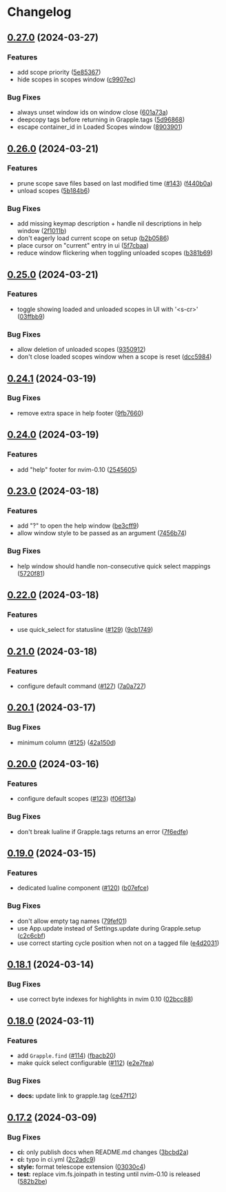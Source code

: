 # Changelog

## [0.27.0](https://github.com/cbochs/grapple.nvim/compare/v0.26.0...v0.27.0) (2024-03-27)


### Features

* add scope priority ([5e85367](https://github.com/cbochs/grapple.nvim/commit/5e853679a8f5412243f30e8a49d5670535fa251b))
* hide scopes in scopes window ([c9907ec](https://github.com/cbochs/grapple.nvim/commit/c9907ec0293297eecab2a52fd3b6dcae5159f88b))


### Bug Fixes

* always unset window ids on window close ([601a73a](https://github.com/cbochs/grapple.nvim/commit/601a73a9c07a6a8c3082673785af1d84c0a7d6da))
* deepcopy tags before returning in Grapple.tags ([5d96868](https://github.com/cbochs/grapple.nvim/commit/5d96868a6e9791b7a8ee51a9eef43fc408b9650e))
* escape container_id in Loaded Scopes window ([8903901](https://github.com/cbochs/grapple.nvim/commit/89039013f6092053f1a45dd1abbc946ffc3d9f80))

## [0.26.0](https://github.com/cbochs/grapple.nvim/compare/v0.25.0...v0.26.0) (2024-03-21)


### Features

* prune scope save files based on last modified time ([#143](https://github.com/cbochs/grapple.nvim/issues/143)) ([f440b0a](https://github.com/cbochs/grapple.nvim/commit/f440b0a79e4c3cfa7e74b9bb68ca4a01621ce230))
* unload scopes ([5b184b6](https://github.com/cbochs/grapple.nvim/commit/5b184b6eea00e6c1083e74b472440b9c79e850f8))


### Bug Fixes

* add missing keymap description + handle nil descriptions in help window ([2f1011b](https://github.com/cbochs/grapple.nvim/commit/2f1011bd573c9a240e3eaed2365a8a050bdaeb5f))
* don't eagerly load current scope on setup ([b2b0586](https://github.com/cbochs/grapple.nvim/commit/b2b058606ce2ef4c9cb2ca133bb649aca648ecd1))
* place cursor on "current" entry in ui ([5f7cbaa](https://github.com/cbochs/grapple.nvim/commit/5f7cbaa65d3656ea1d18ee6dbc1781c27761158f))
* reduce window flickering when toggling unloaded scopes ([b381b69](https://github.com/cbochs/grapple.nvim/commit/b381b690fc112acb7f89573e0052ffccb2818ab7))

## [0.25.0](https://github.com/cbochs/grapple.nvim/compare/v0.24.1...v0.25.0) (2024-03-21)


### Features

* toggle showing loaded and unloaded scopes in UI with '&lt;s-cr&gt;' ([03ffbb9](https://github.com/cbochs/grapple.nvim/commit/03ffbb907adffd4d95214265ac987e312946674e))


### Bug Fixes

* allow deletion of unloaded scopes ([9350912](https://github.com/cbochs/grapple.nvim/commit/9350912b46ce0c2fc0386c82f40d71f26e6d01be))
* don't close loaded scopes window when a scope is reset ([dcc5984](https://github.com/cbochs/grapple.nvim/commit/dcc598415ce24e5faaee232c5e6a792bda7c957c))

## [0.24.1](https://github.com/cbochs/grapple.nvim/compare/v0.24.0...v0.24.1) (2024-03-19)


### Bug Fixes

* remove extra space in help footer ([9fb7660](https://github.com/cbochs/grapple.nvim/commit/9fb766082ebb908a8d89448f6aa50a593145c6a4))

## [0.24.0](https://github.com/cbochs/grapple.nvim/compare/v0.23.0...v0.24.0) (2024-03-19)


### Features

* add "help" footer for nvim-0.10 ([2545605](https://github.com/cbochs/grapple.nvim/commit/254560564779096cf646f78e585e4fd982da3924))

## [0.23.0](https://github.com/cbochs/grapple.nvim/compare/v0.22.0...v0.23.0) (2024-03-18)


### Features

* add "?" to open the help window ([be3cff9](https://github.com/cbochs/grapple.nvim/commit/be3cff9d08bb426f0c6bcf300667851f1f9bff3b))
* allow window style to be passed as an argument ([7456b74](https://github.com/cbochs/grapple.nvim/commit/7456b74db6b9474b6b2bba6b755bcb10a45c6550))


### Bug Fixes

* help window should handle non-consecutive quick select mappings ([5720f81](https://github.com/cbochs/grapple.nvim/commit/5720f81718db14a831c8b4a822c24c70d0ef8795))

## [0.22.0](https://github.com/cbochs/grapple.nvim/compare/v0.21.0...v0.22.0) (2024-03-18)


### Features

* use quick_select for statusline ([#129](https://github.com/cbochs/grapple.nvim/issues/129)) ([9cb1749](https://github.com/cbochs/grapple.nvim/commit/9cb17495546f0f7839b16f4b1e0285d893232127))

## [0.21.0](https://github.com/cbochs/grapple.nvim/compare/v0.20.1...v0.21.0) (2024-03-18)


### Features

* configure default command ([#127](https://github.com/cbochs/grapple.nvim/issues/127)) ([7a0a727](https://github.com/cbochs/grapple.nvim/commit/7a0a7273002c6ad0c02185b7d2d0f414dfdb06ad))

## [0.20.1](https://github.com/cbochs/grapple.nvim/compare/v0.20.0...v0.20.1) (2024-03-17)


### Bug Fixes

* minimum column ([#125](https://github.com/cbochs/grapple.nvim/issues/125)) ([42a150d](https://github.com/cbochs/grapple.nvim/commit/42a150d0f4674010cf7bee95bdd1648da0b1142d))

## [0.20.0](https://github.com/cbochs/grapple.nvim/compare/v0.19.0...v0.20.0) (2024-03-16)


### Features

* configure default scopes ([#123](https://github.com/cbochs/grapple.nvim/issues/123)) ([f06f13a](https://github.com/cbochs/grapple.nvim/commit/f06f13acccca7e0433dc5a259a85e39376ed2d28))


### Bug Fixes

* don't break lualine if Grapple.tags returns an error ([7f6edfe](https://github.com/cbochs/grapple.nvim/commit/7f6edfefd80fb25cbe790be1fd77d2c72045ce36))

## [0.19.0](https://github.com/cbochs/grapple.nvim/compare/v0.18.1...v0.19.0) (2024-03-15)


### Features

* dedicated lualine component ([#120](https://github.com/cbochs/grapple.nvim/issues/120)) ([b07efce](https://github.com/cbochs/grapple.nvim/commit/b07efce782ed47a20f9272598bc5a37216f33b4a))


### Bug Fixes

* don't allow empty tag names ([79fef01](https://github.com/cbochs/grapple.nvim/commit/79fef012fc2129865ac6612537835cb322ca2c74))
* use App.update instead of Settings.update during Grapple.setup ([c2c6cbf](https://github.com/cbochs/grapple.nvim/commit/c2c6cbf160cbf54e11af29eee3319162910045b6))
* use correct starting cycle position when not on a tagged file ([e4d2031](https://github.com/cbochs/grapple.nvim/commit/e4d20319d34ff717cb2bbad4556454fd477476d3))

## [0.18.1](https://github.com/cbochs/grapple.nvim/compare/v0.18.0...v0.18.1) (2024-03-14)


### Bug Fixes

* use correct byte indexes for highlights in nvim 0.10 ([02bcc88](https://github.com/cbochs/grapple.nvim/commit/02bcc8845c1b78c2f22b52798806add4973fc67a))

## [0.18.0](https://github.com/cbochs/grapple.nvim/compare/v0.17.2...v0.18.0) (2024-03-11)


### Features

* add `Grapple.find` ([#114](https://github.com/cbochs/grapple.nvim/issues/114)) ([fbacb20](https://github.com/cbochs/grapple.nvim/commit/fbacb204370594a1bc9d28677c179928adb0d834))
* make quick select configurable ([#112](https://github.com/cbochs/grapple.nvim/issues/112)) ([e2e7fea](https://github.com/cbochs/grapple.nvim/commit/e2e7feab1285e04da42f1af7d04627b5f65d0624))


### Bug Fixes

* **docs:** update link to grapple.tag ([ce47f12](https://github.com/cbochs/grapple.nvim/commit/ce47f12e47c00dd633af1168d25365bd60cb7df3))

## [0.17.2](https://github.com/cbochs/grapple.nvim/compare/v0.17.1...v0.17.2) (2024-03-09)


### Bug Fixes

* **ci:** only publish docs when README.md changes ([3bcbd2a](https://github.com/cbochs/grapple.nvim/commit/3bcbd2ae5b0a14f74271a20ad809ea27a008313a))
* **ci:** typo in ci.yml ([2c2adc9](https://github.com/cbochs/grapple.nvim/commit/2c2adc9888cb5e3d00f6e5fd67a84479ab170f67))
* **style:** format telescope extension ([03030c4](https://github.com/cbochs/grapple.nvim/commit/03030c43567672b18dadc9c053a51060a043ed7d))
* **test:** replace vim.fs.joinpath in testing until nvim-0.10 is released ([582b2be](https://github.com/cbochs/grapple.nvim/commit/582b2beb68a115bf3609beb8456777e8f0f3303d))
